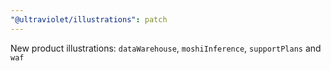 ```yaml
---
"@ultraviolet/illustrations": patch
---
```


New product illustrations: `dataWarehouse`, `moshiInference`, `supportPlans` and `waf`